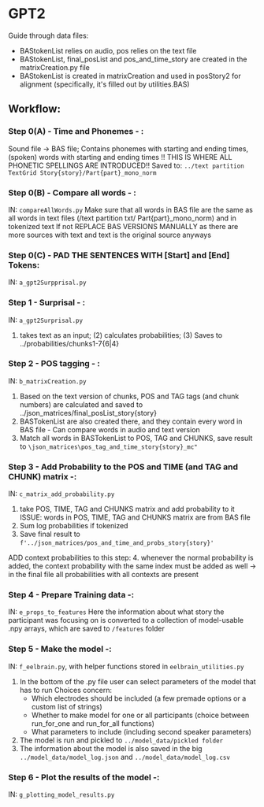 # GPT2

Guide through data files:

 * BAStokenList relies on audio, pos relies on the text file
 * BAStokenList, final_posList and pos_and_time_story are created in the matrixCreation.py file
 * BAStokenList is created in matrixCreation and used in posStory2 for alignment (specifically, it's filled out by utilities.BAS)

## Workflow:

### Step 0(A) - Time and Phonemes - :
  Sound file -> BAS file;
  Contains phonemes with starting and ending times, (spoken) words with starting and ending times
  !! THIS IS WHERE ALL PHONETIC SPELLINGS ARE INTRODUCED!!
  Saved to:   `../text partition TextGrid Story{story}/Part{part}_mono_norm`


### Step 0(B) - Compare all words - :
  IN: `compareAllWords.py`
  Make sure that all words in BAS file are the same as all words in text files (/text partition txt/ Part{part}_mono_norm)
  and in tokenized text
  If not REPLACE BAS VERSIONS MANUALLY as there are more sources with text and text is the original source anyways

### Step 0(C) - PAD THE SENTENCES WITH [Start] and [End] Tokens:
  IN: `a_gpt2Surpprisal.py`


### Step 1 - Surprisal - :
  IN: `a_gpt2Surprisal.py`
  1. takes text as an input; (2) calculates probabilities; (3) Saves to ../probabilities/chunks1-7{6|4}

### Step 2 - POS tagging - :
  IN: `b_matrixCreation.py`
  1. Based on the text version of chunks, POS and TAG tags (and chunk numbers) are calculated and saved to ../json_matrices/final_posList_story{story}
  2. BASTokenList are also created there, and they contain every word in BAS file - Can compare words in audio and text version
  3. Match all words in BASTokenList to POS, TAG and CHUNKS, save result to `\json_matrices\pos_tag_and_time_story{story}_mc"`


### Step 3 - Add Probability to the POS and TIME (and TAG and CHUNK) matrix -:
  IN: `c_matrix_add_probability.py`
  1. take POS, TIME, TAG and CHUNKS matrix and add probability to it
  ISSUE: words in POS, TIME, TAG and CHUNKS matrix are from BAS file
  2. Sum log probabilities if tokenized
  3. Save final result to `f'../json_matrices/pos_and_time_and_probs_story{story}'`
  
  ADD context probabilities to this step:
  4. whenever the normal probability is added, the context probability with the same index must be added as well
  -> in the final file all probabilities with all contexts are present

### Step 4 - Prepare Training data -:
  IN: `e_props_to_features`
  Here the information about what story the participant was focusing on is converted to
  a collection of model-usable .npy arrays, which are saved to `/features` folder

### Step 5 - Make the model -:
  IN: `f_eelbrain.py`, with helper functions stored in `eelbrain_utilities.py`
  1. In the bottom of the .py file user can select parameters of the model that has to run
  Choices concern:
      * Which electrodes should be included (a few premade options or a custom list of strings)
      * Whether to make model for one or all participants (choice between run_for_one and run_for_all functions)
      * What parameters to include (including second speaker parameters)
  2. The model is run and pickled to `../model_data/pickled folder`
  3.  The information about the model is also saved in the big `../model_data/model_log.json` and `../model_data/model_log.csv`

### Step 6 - Plot the results of the model -:
  IN: `g_plotting_model_results.py`
